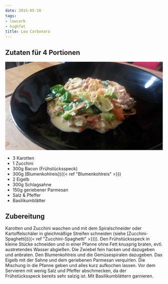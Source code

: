 ```yaml
---
date: 2015-05-16
tags:
- lowcarb
- highfat
title: Low Carbonara
---
```


## Zutaten für 4 Portionen
![](/img/low-carbonara.jpg)

- 3     Karotten
- 1     Zucchini
- 300g  Bacon (Frühstücksspeck)
- 300g  [Blumenkohlreis]({{< ref "Blumenkohlreis" >}})
- 2     Eigelb
- 300g  Schlagsahne
- 150g  geriebener Parmesan
- Salz & Pfeffer
- Basilikumblätter

## Zubereitung
Karotten und Zucchini waschen und mit dem Spiralschneider oder Kartoffelschäler in gleichmäßige Streifen schneiden (siehe [Zucchini-Spaghetti]({{< ref "Zucchini-Spaghetti" >}})).
Den Frühstücksspeck in kleine Stücke schneiden und in einer Pfanne ohne Fett knusprig braten, evtl. austretendes Wasser abgießen. Die Zwiebel fein hacken und dazugeben und anbraten.
Den Blumenkohlreis und die Gemüsespiralen dazugeben. Das Eigelb mit der Sahne und dem geriebenen Parmesan verquirlen. Die Mischung in die Pfanne geben und alles kurz aufkochen lassen.
Vor dem Servieren mit wenig Salz und Pfeffer abschmecken, da der Frühstücksspeck bereits sehr salzig ist. Mit Basilikumblättern garnieren.
